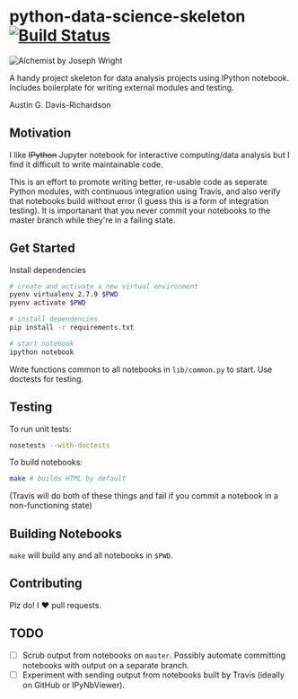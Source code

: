 # python-data-science-skeleton [![Build Status](https://travis-ci.org/audy/python-data-science-skeleton.svg?branch=master)](https://travis-ci.org/audy/python-data-science-skeleton)

![Alchemist by Joseph Wright](http://i.imgur.com/157olho.jpg)

A handy project skeleton for data analysis projects using IPython notebook.
Includes boilerplate for writing external modules and testing.

Austin G. Davis-Richardson

## Motivation

I like ~~IPython~~ Jupyter notebook for interactive computing/data analysis but
I find it difficult to write maintainable code.

This is an effort to promote writing better, re-usable code as seperate Python
modules, with continuous integration using Travis, and also verify that
notebooks build without error (I guess this is a form of integration testing).
It is importanant that you never commit your notebooks to the master branch
while they're in a failing state.

## Get Started

Install dependencies

```sh
# create and activate a new virtual environment
pyenv virtualenv 2.7.9 $PWD
pyenv activate $PWD

# install dependencies
pip install -r requirements.txt

# start notebook
ipython notebook
```

Write functions common to all notebooks in `lib/common.py` to start. Use
doctests for testing.

## Testing

To run unit tests:

```sh
nosetests --with-doctests
```

To build notebooks:

```sh
make # builds HTML by default
```

(Travis will do both of these things and fail if you commit a notebook in a non-functioning state)

## Building Notebooks

`make` will build any and all notebooks in `$PWD`.

## Contributing

Plz do! I :heart: pull requests.

## TODO

- [ ] Scrub output from notebooks on `master`. Possibly automate committing
  notebooks with output on a separate branch.
- [ ] Experiment with sending output from notebooks built by Travis (ideally on
  GitHub or IPyNbViewer).

